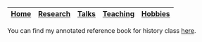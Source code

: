 | [Home](README.md) | [Research](research.md) | [Talks](talks.md) | [Teaching](teaching.md) | [Hobbies](hobbies.md) |
| --- | --- | --- | --- | --- |


You can find my annotated reference book for history class [here](files/beedle.pdf).
